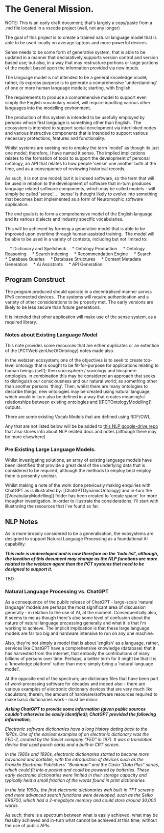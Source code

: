 # The General Mission.

NOTE: This is an early draft document; that's largely a copy/paste from a .md file located in a vscode project (well, not any longer)

The goal of this project is to create a trained natural language model that is able to be used locally on average laptops and more powerful devices.  

Sense needs to be some form of generative system, that is able to be updated in a manner that declaratively supports version control and version based use; but also, in a way that may restructure portions or large portions of the model; based upon the information provided via new inputs.

The language model is not intended to be a general knowledge model; rather, its express purpose is to generate a comprehensive 'understanding' of one or more human language models; starting, with English.  

The requirements to produce a comprehensive model to support even simply the English vocabulary model, will require inputting various other languages into the modelling environment. 

The production of this system is intended to be usefully employed by persons whose first language is something other than English.  The ecosystem is intended to support social development via interlinked nodes and various instructive components that is intended to support various necessary protections, features and functionality.  

Whilst systems are seeking me to employ the term 'model' as though its just one model; therefore, i have named it sense.  The implied implications relates to the formation of tools to support the development of personal ontology, an API that relates to how people 'sense' one another both at the time, and as a consequence of reviewing historical records.  

As such, it is not one model; but it is indeed software, so the term that will be used in relation to the development of software that in-turn produces language related software components, which may be called models - will simply be called 'sense'...  'sense' is thought likely to evolve into something that becomes best implemented as a form of Neuromophic software application. 

The end goals is to form a comprehensive model of the English language and its various dialects and industry specific vocabularies.  

This will be achieved by forming a generative model that is able to be improved upon overtime through human-assisted training.  The model will be able to be used in a variety of contexts, including but not limited to:

    * Dictionary and Spellcheck
    * Ontology Production
    * Ontology Reasoning
    * Search indexing
    * Recommendation Engine
    * Search
    * Database Queries
    * Database Structures
    * Content Metadata Generation
    * Ai Assistants
    * API Generation
  
## Program Construct

The program produced should operate in a decentralised manner across IPv6 connected devices.  The systems will require authentication and a variety of other considerations to be properly met.  The early versions are likely to be less secure than future generations. 

It is intended that other application will make use of the sense system, as a required library.


### Notes about Existing Language Model

This note provides some resources that are either duplicates or an extention of the [PCTWebizenUseOfOntology] notes made also. 

In the webizen ecosystem; one of the objectives is to seek to create top-level ontology that is sought to be fit-for-purpose for applications relating to human beings (self); then sociosphere / sociology and biosphere ontologies.  in combination this may be considered an approach that seeks to distinguish our consciousness and our natural world; as something other than another persons 'thing'.  Then, whilst there are many ontologies to describe things, new ontologies may be created using natural language; which would in-turn also be defined in a way that creates meaningful relationships between existing ontologies and [[PCTOntologyModelling]] outputs.

There are some existing Vocab Models that are defined using RDF/OWL.

Any that are not listed below will be be added to [this NLP google-drive repo](https://drive.google.com/drive/folders/1GVo9jTHBNk597u-jmmT9TFPbaNaSEhi4) that also stores info about NLP related docs and notes (although there may be more elsewhere)

### Pre:Existing Large Language Models.

Whilst investigating solutions, an array of existing language models have been identified that provide a great deal of the underlying data that is considered to be required, although the methods to employ best employ them is presently unclear. 

Whilst making a note of the work done previously making enquiries with ChatGPT as is illustrated by: [ChatGPTDynamicOntology] and in-turn the [[VocabularyModelling]] folder has been created to 'create space' for more thougher investigation. In-order to illustrate the considerations; i'll start with illustrating the resources that i've found so far. 

## NLP Notes

As is more broadly considered to be a generalisation, the ecosystems are designed to support Natural Language Processing as a foundational AI capability. 

***This note is undeveloped and is now therefore on the 'todo list', although, the location of this document may change as the NLP functions are more related to the webizen agent than the PCT systems that need to be designed to support it.***

TBD - 

### Natural Language Processing vs. ChatGPT

As a consequence of the public release of ChatGPT - large-scale 'natural language' models are perhaps the most significant area of discussion generally - in relation to the use of AI, at the moment.  Consequentially also, it seems to me as though there's also some level of confusion about the nature of natural language processing generally and what it is that i'm working to achieve.  The implicit implication is that these large language models are far too big and hardware intensive to run on any one machine.  

Also, they're not simply a model that is about 'english' as a language, rather, services like ChatGPT have a comprehensive knowledge (database) that it has harvested from the internet, that embody the contributions of many billions of persons over time. Perhaps, a better term for it might be that it is a 'knowledge platform' rather than more simply being a 'natural language model'.

At the opposite end of the spectrum; are dictionary files that have been part of word-processing software for decades and indeed also - there are various examples of electronic dictionary devices that are very much like caculators; therein, the amount of hardware/software resources required to make basic dictionaries work - must be minor.

***Asking ChatGPT to provide some information (given public sources couldn't otherwise be easily identified); ChatGPT provided the following information,***

*Electronic software dictionaries have a long history dating back to the 1970s. One of the earliest examples of an electronic dictionary was the FED-2, created by the Soviet company "FED" in 1971. It was a translation device that used punch cards and a built-in CRT screen.*

*In the 1980s and 1990s, electronic dictionaries started to become more advanced and portable, with the introduction of devices such as the Franklin Electronic Publishers' "Bookman" and the Casio "Data Plus" series, which could fit into a pocket and could be powered by batteries. These early electronic dictionaries were limited in their storage capacity and typically held a small fraction of the words found in print dictionaries.*

*In the late 1990s, the first electronic dictionaries with built-in TFT screens and more advanced search functions were developed, such as the Seiko ER6700, which had a 2-megabyte memory and could store around 30,000 words.*

As such; there is a spectrum between what is easily achieved, what may be feasibly achieved and in-turn what cannot be achieved at this time; without the use of public APIs.
